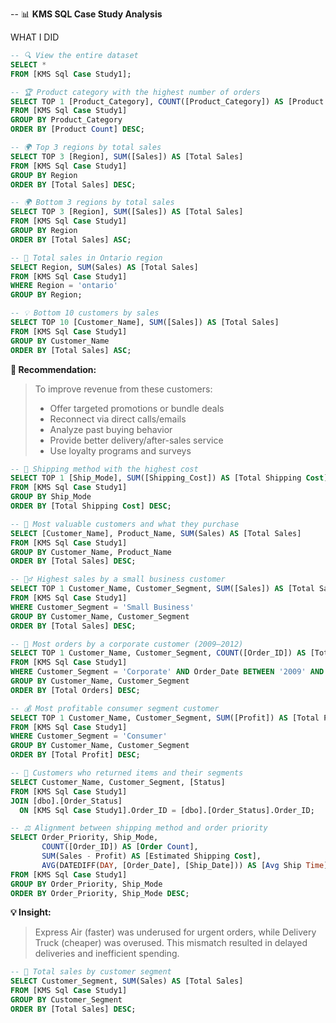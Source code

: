 -- 📊 **KMS SQL Case Study Analysis**

WHAT I DID

```sql
-- 🔍 View the entire dataset
SELECT *
FROM [KMS Sql Case Study1];

-- 🏆 Product category with the highest number of orders
SELECT TOP 1 [Product_Category], COUNT([Product_Category]) AS [Product Count]
FROM [KMS Sql Case Study1]
GROUP BY Product_Category
ORDER BY [Product Count] DESC;

-- 🌍 Top 3 regions by total sales
SELECT TOP 3 [Region], SUM([Sales]) AS [Total Sales]
FROM [KMS Sql Case Study1]
GROUP BY Region
ORDER BY [Total Sales] DESC;

-- 🌍 Bottom 3 regions by total sales
SELECT TOP 3 [Region], SUM([Sales]) AS [Total Sales]
FROM [KMS Sql Case Study1]
GROUP BY Region
ORDER BY [Total Sales] ASC;

-- 🧾 Total sales in Ontario region
SELECT Region, SUM(Sales) AS [Total Sales]
FROM [KMS Sql Case Study1]
WHERE Region = 'ontario'
GROUP BY Region;

-- 💡 Bottom 10 customers by sales
SELECT TOP 10 [Customer_Name], SUM([Sales]) AS [Total Sales]
FROM [KMS Sql Case Study1]
GROUP BY Customer_Name
ORDER BY [Total Sales] ASC;
```

**📝 Recommendation:**
> To improve revenue from these customers:
> - Offer targeted promotions or bundle deals
> - Reconnect via direct calls/emails
> - Analyze past buying behavior
> - Provide better delivery/after-sales service
> - Use loyalty programs and surveys

```sql
-- 🚚 Shipping method with the highest cost
SELECT TOP 1 [Ship_Mode], SUM([Shipping_Cost]) AS [Total Shipping Cost]
FROM [KMS Sql Case Study1]
GROUP BY Ship_Mode
ORDER BY [Total Shipping Cost] DESC;

-- 👑 Most valuable customers and what they purchase
SELECT [Customer_Name], Product_Name, SUM(Sales) AS [Total Sales]
FROM [KMS Sql Case Study1]
GROUP BY Customer_Name, Product_Name
ORDER BY [Total Sales] DESC;

-- 🧍‍♂️ Highest sales by a small business customer
SELECT TOP 1 Customer_Name, Customer_Segment, SUM([Sales]) AS [Total Sales]
FROM [KMS Sql Case Study1]
WHERE Customer_Segment = 'Small Business'
GROUP BY Customer_Name, Customer_Segment
ORDER BY [Total Sales] DESC;

-- 🏢 Most orders by a corporate customer (2009–2012)
SELECT TOP 1 Customer_Name, Customer_Segment, COUNT([Order_ID]) AS [Total Orders]
FROM [KMS Sql Case Study1]
WHERE Customer_Segment = 'Corporate' AND Order_Date BETWEEN '2009' AND '2012'
GROUP BY Customer_Name, Customer_Segment
ORDER BY [Total Orders] DESC;

-- 💰 Most profitable consumer segment customer
SELECT TOP 1 Customer_Name, Customer_Segment, SUM([Profit]) AS [Total Profit]
FROM [KMS Sql Case Study1]
WHERE Customer_Segment = 'Consumer'
GROUP BY Customer_Name, Customer_Segment
ORDER BY [Total Profit] DESC;

-- 🔄 Customers who returned items and their segments
SELECT Customer_Name, Customer_Segment, [Status]
FROM [KMS Sql Case Study1]
JOIN [dbo].[Order_Status]
  ON [KMS Sql Case Study1].Order_ID = [dbo].[Order_Status].Order_ID;

-- ⚖️ Alignment between shipping method and order priority
SELECT Order_Priority, Ship_Mode,
       COUNT([Order_ID]) AS [Order Count],
       SUM(Sales - Profit) AS [Estimated Shipping Cost],
       AVG(DATEDIFF(DAY, [Order_Date], [Ship_Date])) AS [Avg Ship Time]
FROM [KMS Sql Case Study1]
GROUP BY Order_Priority, Ship_Mode
ORDER BY Order_Priority, Ship_Mode DESC;
```

**💡 Insight:**
> Express Air (faster) was underused for urgent orders, while Delivery Truck (cheaper) was overused.
> This mismatch resulted in delayed deliveries and inefficient spending.

```sql
-- 🧮 Total sales by customer segment
SELECT Customer_Segment, SUM(Sales) AS [Total Sales]
FROM [KMS Sql Case Study1]
GROUP BY Customer_Segment
ORDER BY [Total Sales] DESC;
```



